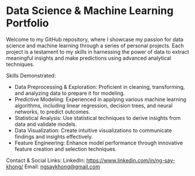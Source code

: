 # Data Science & Machine Learning Portfolio

Welcome to my GitHub repository, where I showcase my passion for data science and machine learning through a series of personal projects. Each project is a testament to my skills in harnessing the power of data to extract meaningful insights and make predictions using advanced analytical techniques.

Skills Demonstrated:
- Data Preprocessing & Exploration: Proficient in cleaning, transforming, and analyzing data to prepare it for modeling.
- Predictive Modeling: Experienced in applying various machine learning algorithms, including linear regression, decision trees, and neural networks, to predict outcomes.
- Statistical Analysis: Use statistical techniques to derive insights from data and validate models.
- Data Visualization: Create intuitive visualizations to communicate findings and insights effectively.
- Feature Engineering: Enhance model performance through innovative feature creation and selection techniques.

Contact & Social Links:
LinkedIn: https://www.linkedin.com/in/ng-say-khong/
Email: ngsaykhong@gmail.com
